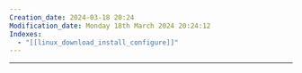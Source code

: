 ```yaml
---
Creation_date: 2024-03-18 20:24
Modification_date: Monday 18th March 2024 20:24:12
Indexes:
  - "[[linux_download_install_configure]]"
---
```


----


















